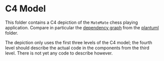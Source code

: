 # C4 Model

This folder contains a C4 depiction of the `MateMate` chess playing application. Compare in particular the [dependency graph](../plantuml/mate-mate-dependency-graph.pdf) from the [plantuml](../plantuml/) folder.

The depiction only uses the first three levels of the C4 model; the fourth level should describe the actual code in the components from the third level. There is not yet any code to describe however. 
